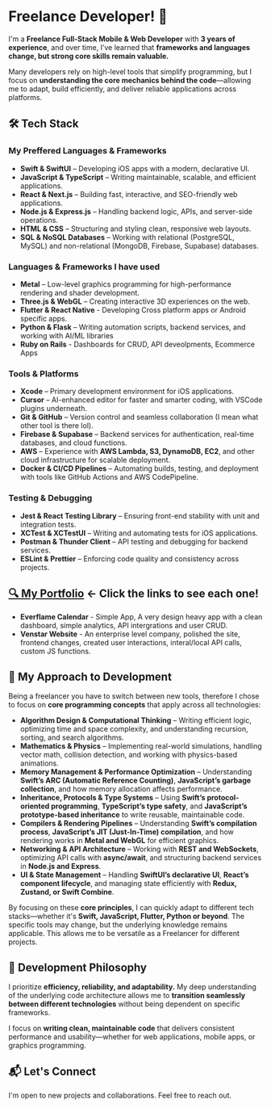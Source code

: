 # Freelance Developer! 🚀

I'm a **Freelance Full-Stack Mobile & Web Developer** with **3 years of experience**, and over time, I’ve learned that **frameworks and languages change, but strong core skills remain valuable.**

Many developers rely on high-level tools that simplify programming, but I focus on **understanding the core mechanics behind the code**—allowing me to adapt, build efficiently, and deliver reliable applications across platforms.

## 🛠 Tech Stack

### **My Preffered Languages & Frameworks**  
- **Swift & SwiftUI** – Developing iOS apps with a modern, declarative UI.
- **JavaScript & TypeScript** – Writing maintainable, scalable, and efficient applications.
- **React & Next.js** – Building fast, interactive, and SEO-friendly web applications.  
- **Node.js & Express.js** – Handling backend logic, APIs, and server-side operations.
- **HTML & CSS** – Structuring and styling clean, responsive web layouts.  
- **SQL & NoSQL Databases** – Working with relational (PostgreSQL, MySQL) and non-relational (MongoDB, Firebase, Supabase) databases.

### **Languages & Frameworks I have used**
- **Metal** – Low-level graphics programming for high-performance rendering and shader development.
- **Three.js & WebGL** – Creating interactive 3D experiences on the web.
- **Flutter & React Native** - Developing Cross platform apps or Android specific apps.
- **Python & Flask** – Writing automation scripts, backend services, and working with AI/ML libraries
- **Ruby on Rails** - Dashboards for CRUD, API deveolpments, Ecommerce Apps

### **Tools & Platforms**  
- **Xcode** – Primary development environment for iOS applications.  
- **Cursor** – AI-enhanced editor for faster and smarter coding, with VSCode plugins underneath.
- **Git & GitHub** – Version control and seamless collaboration (I mean what other tool is there lol).
- **Firebase & Supabase** – Backend services for authentication, real-time databases, and cloud functions.  
- **AWS** – Experience with **AWS Lambda, S3, DynamoDB, EC2**, and other cloud infrastructure for scalable deployment.  
- **Docker & CI/CD Pipelines** – Automating builds, testing, and deployment with tools like GitHub Actions and AWS CodePipeline.  

### **Testing & Debugging**  
- **Jest & React Testing Library** – Ensuring front-end stability with unit and integration tests.  
- **XCTest & XCTestUI** – Writing and automating tests for iOS applications.  
- **Postman & Thunder Client** – API testing and debugging for backend services.  
- **ESLint & Prettier** – Enforcing code quality and consistency across projects.  

## [🔍 My Portfolio](https://www.iandesignwork.com/welcome) <- Click the links to see each one!

- **Everflame Calendar** - Simple App, A very design heavy app with a clean dashboard, simple analytics, API intergrations and user CRUD.
- **Venstar Website** - An enterprise level company, polished the site, frontend changes, created user interactions, interal/local API calls, custom JS functions.

## 📌 My Approach to Development  

Being a freelancer you have to switch between new tools, therefore I chose to focus on **core programming concepts** that apply across all technologies:  

- **Algorithm Design & Computational Thinking** – Writing efficient logic, optimizing time and space complexity, and understanding recursion, sorting, and search algorithms.  
- **Mathematics & Physics** – Implementing real-world simulations, handling vector math, collision detection, and working with physics-based animations.  
- **Memory Management & Performance Optimization** – Understanding **Swift’s ARC (Automatic Reference Counting)**, **JavaScript’s garbage collection**, and how memory allocation affects performance.  
- **Inheritance, Protocols & Type Systems** – Using **Swift’s protocol-oriented programming**, **TypeScript’s type safety**, and **JavaScript’s prototype-based inheritance** to write reusable, maintainable code.  
- **Compilers & Rendering Pipelines** – Understanding **Swift’s compilation process**, **JavaScript’s JIT (Just-In-Time) compilation**, and how rendering works in **Metal and WebGL** for efficient graphics.  
- **Networking & API Architecture** – Working with **REST and WebSockets**, optimizing API calls with **async/await**, and structuring backend services in **Node.js and Express**.  
- **UI & State Management** – Handling **SwiftUI’s declarative UI**, **React’s component lifecycle**, and managing state efficiently with **Redux, Zustand, or Swift Combine**.  

By focusing on these **core principles**, I can quickly adapt to different tech stacks—whether it's **Swift, JavaScript, Flutter, Python or beyond**. The specific tools may change, but the underlying knowledge remains applicable. This allows me to be versatile as a Freelancer for different projects.

## 🎯 Development Philosophy  

I prioritize **efficiency, reliability, and adaptability.** My deep understanding of the underlying code architecture allows me to **transition seamlessly between different technologies** without being dependent on specific frameworks.

I focus on **writing clean, maintainable code** that delivers consistent performance and usability—whether for web applications, mobile apps, or graphics programming.

## 📬 Let's Connect  

I'm open to new projects and collaborations. Feel free to reach out.
